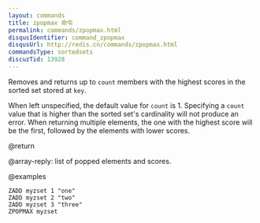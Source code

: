 ```yaml
---
layout: commands
title: zpopmax 命令
permalink: commands/zpopmax.html
disqusIdentifier: command_zpopmax
disqusUrl: http://redis.cn/commands/zpopmax.html
commandsType: sortedsets
discuzTid: 13928
---
```


Removes and returns up to `count` members with the highest scores in the sorted
set stored at `key`.

When left unspecified, the default value for `count` is 1. Specifying a `count`
value that is higher than the sorted set's cardinality will not produce an
error. When returning multiple elements, the one with the highest score will
be the first, followed by the elements with lower scores.

@return

@array-reply: list of popped elements and scores.

@examples

```cli
ZADD myzset 1 "one"
ZADD myzset 2 "two"
ZADD myzset 3 "three"
ZPOPMAX myzset
```
